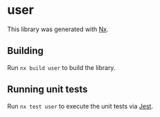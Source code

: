 # user

This library was generated with [Nx](https://nx.dev).

## Building

Run `nx build user` to build the library.

## Running unit tests

Run `nx test user` to execute the unit tests via [Jest](https://jestjs.io).
